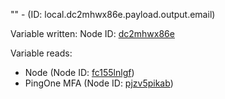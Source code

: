 "" - (ID: local.dc2mhwx86e.payload.output.email)

Variable written:
Node ID: [dc2mhwx86e](../nodes/dc2mhwx86e.md)

Variable reads:
* Node (Node ID: [fc155lnlgf](../nodes/fc155lnlgf.md))
* PingOne MFA (Node ID: [pjzv5pikab](../nodes/pjzv5pikab.md))
